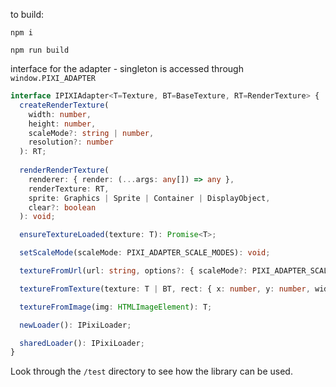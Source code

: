 to build:

`npm i`

`npm run build`


interface for the adapter - singleton is accessed through `window.PIXI_ADAPTER`

```ts
interface IPIXIAdapter<T=Texture, BT=BaseTexture, RT=RenderTexture> {
  createRenderTexture(
    width: number,
    height: number,
    scaleMode?: string | number,
    resolution?: number
  ): RT;
  
  renderRenderTexture(
    renderer: { render: (...args: any[]) => any },
    renderTexture: RT,
    sprite: Graphics | Sprite | Container | DisplayObject,
    clear?: boolean
  ): void;

  ensureTextureLoaded(texture: T): Promise<T>;

  setScaleMode(scaleMode: PIXI_ADAPTER_SCALE_MODES): void;

  textureFromUrl(url: string, options?: { scaleMode?: PIXI_ADAPTER_SCALE_MODES, resolution?: number }): Promise<T>;

  textureFromTexture(texture: T | BT, rect: { x: number, y: number, width: number, height: number }) : T;

  textureFromImage(img: HTMLImageElement): T;

  newLoader(): IPixiLoader;

  sharedLoader(): IPixiLoader;
}
```

Look through the `/test` directory to see how the library can be used. 